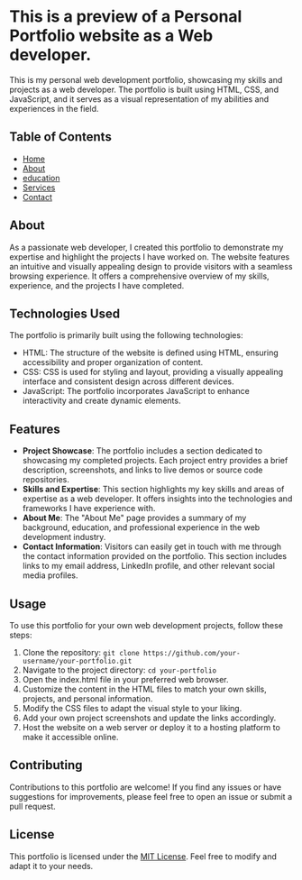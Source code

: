 # This is a preview of a Personal Portfolio website as a Web developer.

This is my personal web development portfolio, showcasing my skills and projects as a web developer. The portfolio is built using HTML, CSS, and JavaScript, and it serves as a visual representation of my abilities and experiences in the field.

## Table of Contents
- [Home](#home)
- [About](#about)
- [education](#education)
- [Services](#services)
- [Contact](#contactt)

## About
As a passionate web developer, I created this portfolio to demonstrate my expertise and highlight the projects I have worked on. The website features an intuitive and visually appealing design to provide visitors with a seamless browsing experience. It offers a comprehensive overview of my skills, experience, and the projects I have completed.

## Technologies Used
The portfolio is primarily built using the following technologies:

- HTML: The structure of the website is defined using HTML, ensuring accessibility and proper organization of content.
- CSS: CSS is used for styling and layout, providing a visually appealing interface and consistent design across different devices.
- JavaScript: The portfolio incorporates JavaScript to enhance interactivity and create dynamic elements.

## Features
- **Project Showcase**: The portfolio includes a section dedicated to showcasing my completed projects. Each project entry provides a brief description, screenshots, and links to live demos or source code repositories.
- **Skills and Expertise**: This section highlights my key skills and areas of expertise as a web developer. It offers insights into the technologies and frameworks I have experience with.
- **About Me**: The "About Me" page provides a summary of my background, education, and professional experience in the web development industry.
- **Contact Information**: Visitors can easily get in touch with me through the contact information provided on the portfolio. This section includes links to my email address, LinkedIn profile, and other relevant social media profiles.

## Usage
To use this portfolio for your own web development projects, follow these steps:

1. Clone the repository: `git clone https://github.com/your-username/your-portfolio.git`
2. Navigate to the project directory: `cd your-portfolio`
3. Open the index.html file in your preferred web browser.
4. Customize the content in the HTML files to match your own skills, projects, and personal information.
5. Modify the CSS files to adapt the visual style to your liking.
6. Add your own project screenshots and update the links accordingly.
7. Host the website on a web server or deploy it to a hosting platform to make it accessible online.

## Contributing
Contributions to this portfolio are welcome! If you find any issues or have suggestions for improvements, please feel free to open an issue or submit a pull request.

## License
This portfolio is licensed under the [MIT License](LICENSE). Feel free to modify and adapt it to your needs.
